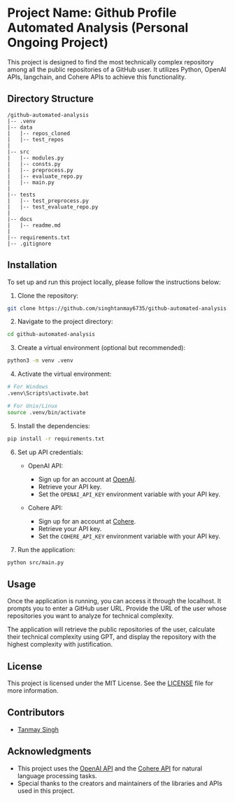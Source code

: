 # Project Name: Github Profile Automated Analysis (Personal Ongoing Project)

This project is designed to find the most technically complex repository among all the public repositories of a GitHub user. It utilizes Python, OpenAI APIs, langchain, and Cohere APIs to achieve this functionality.

## Directory Structure

```
/github-automated-analysis
|-- .venv
|-- data
|   |-- repos_cloned
|   |-- test_repos
|
|-- src
|   |-- modules.py
|   |-- consts.py
|   |-- preprocess.py
|   |-- evaluate_repo.py
|   |-- main.py
|
|-- tests
|   |-- test_preprocess.py
|   |-- test_evaluate_repo.py
|
|-- docs
|   |-- readme.md
|
|-- requirements.txt
|-- .gitignore
```

## Installation

To set up and run this project locally, please follow the instructions below:

1. Clone the repository:

```bash
git clone https://github.com/singhtanmay6735/github-automated-analysis.git
```

2. Navigate to the project directory:

```bash
cd github-automated-analysis
```

3. Create a virtual environment (optional but recommended):

```bash
python3 -m venv .venv
```

4. Activate the virtual environment:

```bash
# For Windows
.venv\Scripts\activate.bat

# For Unix/Linux
source .venv/bin/activate
```

5. Install the dependencies:

```bash
pip install -r requirements.txt
```

6. Set up API credentials:

   - OpenAI API:
     - Sign up for an account at [OpenAI](https://openai.com/).
     - Retrieve your API key.
     - Set the `OPENAI_API_KEY` environment variable with your API key.

   - Cohere API:
     - Sign up for an account at [Cohere](https://cohere.ai/).
     - Retrieve your API key.
     - Set the `COHERE_API_KEY` environment variable with your API key.

7. Run the application:

```bash
python src/main.py
```

## Usage

Once the application is running, you can access it through the localhost. It prompts you to enter a GitHub user URL. Provide the URL of the user whose repositories you want to analyze for technical complexity.

The application will retrieve the public repositories of the user, calculate their technical complexity using GPT, and display the repository with the highest complexity with justification.

## License

This project is licensed under the MIT License. See the [LICENSE](./LICENSE) file for more information.

## Contributors

- [Tanmay Singh](https://www.linkedin.com/in/singhtanmay345/)

## Acknowledgments

- This project uses the [OpenAI API](https://openai.com/) and the [Cohere API](https://cohere.ai/) for natural language processing tasks.
- Special thanks to the creators and maintainers of the libraries and APIs used in this project.
